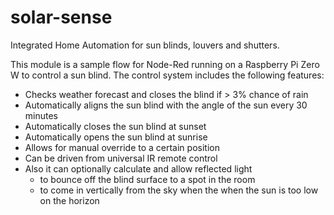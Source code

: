 # solar-sense
Integrated Home Automation for sun blinds, louvers and shutters. 

This module is a sample flow for Node-Red running on a Raspberry Pi Zero W to control a sun blind. 
The control system includes the following features:

* Checks weather forecast and closes the blind if > 3% chance of rain
* Automatically aligns the sun blind with the angle of the sun every 30 minutes
* Automatically closes the sun blind at sunset
* Automatically opens the sun blind at sunrise
* Allows for manual override to a certain position
* Can be driven from universal IR remote control
* Also it can optionally calculate and allow reflected light
    * to bounce off the blind surface to a spot in the room
    * to come in vertically from the sky when the when the sun is too low on the horizon
